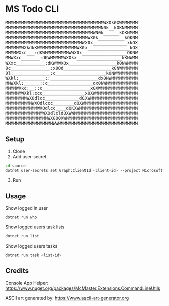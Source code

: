 # MS Todo CLI
<pre>
MMMMMMMMMMMMMMMMMMMMMMMMMMMMMMMMMMMMMWXOk0XWMMMMMM
MMMMMMMMMMMMMMMMMMMMMMMMMMMMMMMMMMMWN0k__kOKNMMMMM
MMMMMMMMMMMMMMMMMMMMMMMMMMMMMMMMMWN0k______kOKNMMM
MMMMMMMMMMMMMMMMMMMMMMMMMMMMMMMWX0k__________kOKNM
MMMMMMMMMMMMMMMMMMMMMMMMMMMMMWX0x_____________xkOX
MMMMMMWXkdkKWMMMMMMMMMMMMMMWX0x________________kOX
MMMMWXxc___:dKWMMMMMMMMMWWX0x_________________OKNW
MMWXxc_______:dKWMMMMMWXOkx_________________kKNWMM
WXxc___________:dKWMWXOx__________________k0NWMMMM
0c_______________:x0Od__________________k0NWMMMMMM
0l;______________;c___________________k0NWMMMMMMMM
WXkl;__________;:__________________dx0NWMMMMMMMMMM
MMWXkl;______;:c_________________dx0NWMMMMMMMMMMMM
MMMMWXkc;__;:c__________________x0XWMMMMMMMMMMMMMM
MMMMMMWXkl:ccc________________x0XWMMMMMMMMMMMMMMMM
MMMMMMMMWXOdlcc_____________dOXWMMMMMMMMMMMMMMMMMM
MMMMMMMMMMWXOdlccc________dOXWMMMMMMMMMMMMMMMMMMMM
MMMMMMMMMMMMWXOdlcc____dOKXWMMMMMMMMMMMMMMMMMMMMMM
MMMMMMMMMMMMMMWXOdlcldOXWWMMMMMMMMMMMMMMMMMMMMMMMM
MMMMMMMMMMMMMMMMWX0O0XWMMMMMMMMMMMMMMMMMMMMMMMMMMM
MMMMMMMMMMMMMMMMMMWWWMMMMMMMMMMMMMMMMMMMMMMMMMMMMM
</pre>

## Setup
1. Clone
2. Add user-secret
```bash
cd source
dotnet user-secrets set Graph:ClientId <client-id> --project MicrosoftTodoCli.csproj

```
3. Run

## Usage
Show logged in user
```bash
dotnet run who
```
Show logged users task lists
```bash
dotnet run list
```
Show logged users tasks
```bash
dotnet run task <list-id>
```

## Credits
Console App Helper: https://www.nuget.org/packages/McMaster.Extensions.CommandLineUtils

ASCII art generated by: https://www.ascii-art-generator.org